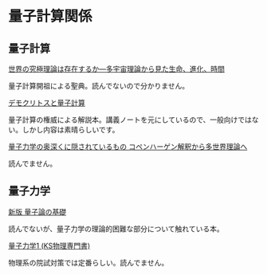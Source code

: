 # 量子計算関係

## 量子計算

[世界の究極理論は存在するか―多宇宙理論から見た生命、進化、時間](https://www.amazon.co.jp/%E4%B8%96%E7%95%8C%E3%81%AE%E7%A9%B6%E6%A5%B5%E7%90%86%E8%AB%96%E3%81%AF%E5%AD%98%E5%9C%A8%E3%81%99%E3%82%8B%E3%81%8B%E2%80%95%E5%A4%9A%E5%AE%87%E5%AE%99%E7%90%86%E8%AB%96%E3%81%8B%E3%82%89%E8%A6%8B%E3%81%9F%E7%94%9F%E5%91%BD%E3%80%81%E9%80%B2%E5%8C%96%E3%80%81%E6%99%82%E9%96%93-%E3%83%87%E3%82%A4%E3%83%B4%E3%82%A3%E3%83%83%E3%83%89-%E3%83%89%E3%82%A4%E3%83%83%E3%83%81%E3%83%A5/dp/4022574097)

量子計算開祖による聖典。読んでないので分かりません。

[デモクリトスと量子計算](https://www.amazon.co.jp/%E3%83%87%E3%83%A2%E3%82%AF%E3%83%AA%E3%83%88%E3%82%B9%E3%81%A8%E9%87%8F%E5%AD%90%E8%A8%88%E7%AE%97-%E3%82%B9%E3%82%B3%E3%83%83%E3%83%88%E3%83%BB%E3%82%A2%E3%83%BC%E3%83%AD%E3%83%B3%E3%82%BD%E3%83%B3/dp/4627872011/ref=sr_1_1?__mk_ja_JP=%E3%82%AB%E3%82%BF%E3%82%AB%E3%83%8A&dchild=1&keywords=%E3%83%87%E3%83%A2%E3%82%AF%E3%83%AA%E3%83%88%E3%82%B9%E3%81%A8%E9%87%8F%E5%AD%90%E8%A8%88%E7%AE%97&qid=1601437918&s=books&sr=1-1)

量子計算の権威による解説本。講義ノートを元にしているので、一般向けではない。しかし内容は素晴らしいです。

[量子力学の奥深くに隠されているもの コペンハーゲン解釈から多世界理論へ](https://www.amazon.co.jp/%E9%87%8F%E5%AD%90%E5%8A%9B%E5%AD%A6%E3%81%AE%E5%A5%A5%E6%B7%B1%E3%81%8F%E3%81%AB%E9%9A%A0%E3%81%95%E3%82%8C%E3%81%A6%E3%81%84%E3%82%8B%E3%82%82%E3%81%AE-%E3%82%B3%E3%83%9A%E3%83%B3%E3%83%8F%E3%83%BC%E3%82%B2%E3%83%B3%E8%A7%A3%E9%87%88%E3%81%8B%E3%82%89%E5%A4%9A%E4%B8%96%E7%95%8C%E7%90%86%E8%AB%96%E3%81%B8-Sean-Carroll/dp/4791773160)

読んでません。

## 量子力学

[新版 量子論の基礎](https://www.amazon.co.jp/%E9%87%8F%E5%AD%90%E8%AB%96%E3%81%AE%E5%9F%BA%E7%A4%8E%E2%80%95%E3%81%9D%E3%81%AE%E6%9C%AC%E8%B3%AA%E3%81%AE%E3%82%84%E3%81%95%E3%81%97%E3%81%84%E7%90%86%E8%A7%A3%E3%81%AE%E3%81%9F%E3%82%81%E3%81%AB-%E6%96%B0%E7%89%A9%E7%90%86%E5%AD%A6%E3%83%A9%E3%82%A4%E3%83%96%E3%83%A9%E3%83%AA-%E6%B8%85%E6%B0%B4-%E6%98%8E/dp/4781910629)

読んでないが、量子力学の理論的困難な部分について触れている本。

[量子力学1 (KS物理専門書)](https://www.amazon.co.jp/%E9%87%8F%E5%AD%90%E5%8A%9B%E5%AD%A61-KS%E7%89%A9%E7%90%86%E5%B0%82%E9%96%80%E6%9B%B8-%E7%8C%AA%E6%9C%A8-%E6%85%B6%E6%B2%BB/dp/406153209X)

物理系の院試対策では定番らしい。読んでません。

